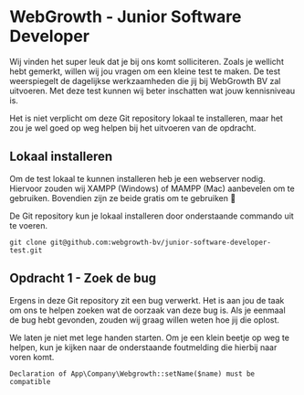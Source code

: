 # WebGrowth - Junior Software Developer
Wij vinden het super leuk dat je bij ons komt solliciteren. Zoals je wellicht hebt gemerkt, willen wij jou vragen om een kleine test te maken. De test weerspiegelt de dagelijkse werkzaamheden die jij bij WebGrowth BV zal uitvoeren. Met deze test kunnen wij beter inschatten wat jouw kennisniveau is.

Het is niet verplicht om deze Git repository lokaal te installeren, maar het zou je wel goed op weg helpen bij het uitvoeren van de opdracht.

## Lokaal installeren
Om de test lokaal te kunnen installeren heb je een webserver nodig. Hiervoor zouden wij XAMPP (Windows) of MAMPP (Mac) aanbevelen om te gebruiken. Bovendien zijn ze beide gratis om te gebruiken 🥳 

De Git repository kun je lokaal installeren door onderstaande commando uit te voeren.

```text
git clone git@github.com:webgrowth-bv/junior-software-developer-test.git
```

## Opdracht 1 - Zoek de bug
Ergens in deze Git repository zit een bug verwerkt. Het is aan jou de taak om ons te helpen zoeken wat de oorzaak van deze bug is. Als je eenmaal de bug hebt gevonden, zouden wij graag willen weten hoe jij die oplost.

We laten je niet met lege handen starten. Om je een klein beetje op weg te helpen, kun je kijken naar de onderstaande foutmelding die hierbij naar voren komt.

```text
Declaration of App\Company\Webgrowth::setName($name) must be compatible
```